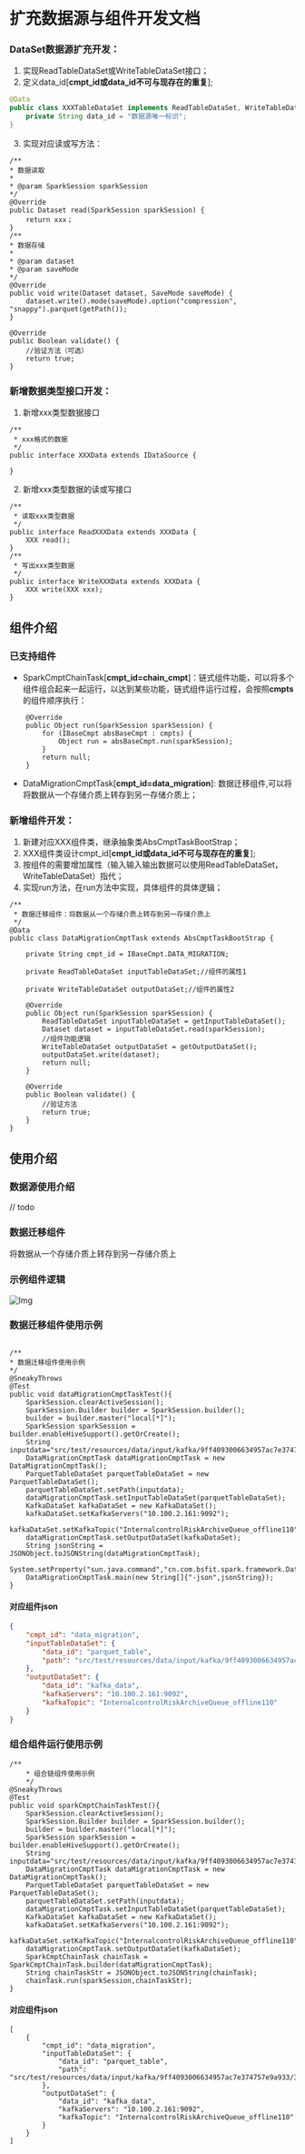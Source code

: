# 扩充数据源与组件开发文档

### DataSet数据源扩充开发：
1. 实现ReadTableDataSet或WriteTableDataSet接口；
2. 定义data_id[**cmpt_id或data_id不可与现存在的重复**];

```java
@Data
public class XXXTableDataSet implements ReadTableDataSet, WriteTableDataSet {
    private String data_id = "数据源唯一标识";
}
```

3. 实现对应读或写方法：

```
/**
* 数据读取
*
* @param SparkSession sparkSession
*/
@Override
public Dataset read(SparkSession sparkSession) {
    return xxx；
}
/**
* 数据存储
*
* @param dataset
* @param saveMode
*/
@Override
public void write(Dataset dataset, SaveMode saveMode) {
    dataset.write().mode(saveMode).option("compression", "snappy").parquet(getPath());
}

@Override
public Boolean validate() {
    //验证方法（可选）
    return true;
}
```

### 新增数据类型接口开发：
1. 新增xxx类型数据接口

```
/**
 * xxx格式的数据
 */
public interface XXXData extends IDataSource {

}
```

2. 新增xxx类型数据的读或写接口

```
/**
 * 读取xxx类型数据
 */
public interface ReadXXXData extends XXXData {
    XXX read();
}
/**
 * 写出xxx类型数据
 */
public interface WriteXXXData extends XXXData {
    XXX write(XXX xxx);
}
```

## 组件介绍

### 已支持组件

- SparkCmptChainTask[**cmpt_id=chain_cmpt**]：链式组件功能，可以将多个组件组合起来一起运行，以达到某些功能，链式组件运行过程，会按照**cmpts**的组件顺序执行：

```
    @Override
    public Object run(SparkSession sparkSession) {
        for (IBaseCmpt absBaseCmpt : cmpts) {
            Object run = absBaseCmpt.run(sparkSession);
        }
        return null;
    }
```

- DataMigrationCmptTask[**cmpt_id=data_migration**]: 数据迁移组件,可以将将数据从一个存储介质上转存到另一存储介质上；

### 新增组件开发：

1. 新建对应XXX组件类，继承抽象类AbsCmptTaskBootStrap；
2. XXX组件类设计cmpt_id[**cmpt_id或data_id不可与现存在的重复**];
3. 按组件的需要增加属性（输入输入输出数据可以使用ReadTableDataSet，WriteTableDataSet）指代；
4. 实现run方法，在run方法中实现，具体组件的具体逻辑；

```
/**
 * 数据迁移组件：将数据从一个存储介质上转存到另一存储介质上
 */
@Data
public class DataMigrationCmptTask extends AbsCmptTaskBootStrap {

    private String cmpt_id = IBaseCmpt.DATA_MIGRATION;

    private ReadTableDataSet inputTableDataSet;//组件的属性1

    private WriteTableDataSet outputDataSet;//组件的属性2

    @Override
    public Object run(SparkSession sparkSession) {
        ReadTableDataSet inputTableDataSet = getInputTableDataSet();
        Dataset dataset = inputTableDataSet.read(sparkSession);
        //组件功能逻辑
        WriteTableDataSet outputDataSet = getOutputDataSet();
        outputDataSet.write(dataset);
        return null;
    }

    @Override
    public Boolean validate() {
        //验证方法
        return true;
    }
}
```

## 使用介绍

### 数据源使用介绍
// todo

### 数据迁移组件
将数据从一个存储介质上转存到另一存储介质上

### 示例组件逻辑
![Img](./数据迁移组件.drawio.png)

### 数据迁移组件使用示例

```

/**
* 数据迁移组件使用示例
*/
@SneakyThrows
@Test
public void dataMigrationCmptTaskTest(){
    SparkSession.clearActiveSession();
    SparkSession.Builder builder = SparkSession.builder();
    builder = builder.master("local[*]");
    SparkSession sparkSession = builder.enableHiveSupport().getOrCreate();
    String inputdata="src/test/resources/data/input/kafka/9ff4093006634957ac7e374757e9a933/3qe7r7erj2gg/data";
    DataMigrationCmptTask dataMigrationCmptTask = new DataMigrationCmptTask();
    ParquetTableDataSet parquetTableDataSet = new ParquetTableDataSet();
    parquetTableDataSet.setPath(inputdata);
    dataMigrationCmptTask.setInputTableDataSet(parquetTableDataSet);
    KafkaDataSet kafkaDataSet = new KafkaDataSet();
    kafkaDataSet.setKafkaServers("10.100.2.161:9092");
    kafkaDataSet.setKafkaTopic("InternalcontrolRiskArchiveQueue_offline110");
    dataMigrationCmptTask.setOutputDataSet(kafkaDataSet);
    String jsonString = JSONObject.toJSONString(dataMigrationCmptTask);
    System.setProperty("sun.java.command","cn.com.bsfit.spark.framework.DataMigrationCmptTask");
    DataMigrationCmptTask.main(new String[]{"-json",jsonString});
}
```

#### 对应组件json

```json
{
    "cmpt_id": "data_migration",
    "inputTableDataSet": {
        "data_id": "parquet_table",
        "path": "src/test/resources/data/input/kafka/9ff4093006634957ac7e374757e9a933/3qe7r7erj2gg/data"
    },
    "outputDataSet": {
        "data_id": "kafka_data",
        "kafkaServers": "10.100.2.161:9092",
        "kafkaTopic": "InternalcontrolRiskArchiveQueue_offline110"
    }
}
```

### 组合组件运行使用示例

```
/**
    * 组合链组件使用示例
    */
@SneakyThrows
@Test
public void sparkCmptChainTaskTest(){
    SparkSession.clearActiveSession();
    SparkSession.Builder builder = SparkSession.builder();
    builder = builder.master("local[*]");
    SparkSession sparkSession = builder.enableHiveSupport().getOrCreate();
    String inputdata="src/test/resources/data/input/kafka/9ff4093006634957ac7e374757e9a933/3qe7r7erj2gg/data";
    DataMigrationCmptTask dataMigrationCmptTask = new DataMigrationCmptTask();
    ParquetTableDataSet parquetTableDataSet = new ParquetTableDataSet();
    parquetTableDataSet.setPath(inputdata);
    dataMigrationCmptTask.setInputTableDataSet(parquetTableDataSet);
    KafkaDataSet kafkaDataSet = new KafkaDataSet();
    kafkaDataSet.setKafkaServers("10.100.2.161:9092");
    kafkaDataSet.setKafkaTopic("InternalcontrolRiskArchiveQueue_offline110");
    dataMigrationCmptTask.setOutputDataSet(kafkaDataSet);
    SparkCmptChainTask chainTask = SparkCmptChainTask.builder(dataMigrationCmptTask);
    String chainTaskStr = JSONObject.toJSONString(chainTask);
    chainTask.run(sparkSession,chainTaskStr);
}
```

#### 对应组件json

```
[
    {
        "cmpt_id": "data_migration",
        "inputTableDataSet": {
            "data_id": "parquet_table",
            "path": "src/test/resources/data/input/kafka/9ff4093006634957ac7e374757e9a933/3qe7r7erj2gg/data"
        },
        "outputDataSet": {
            "data_id": "kafka_data",
            "kafkaServers": "10.100.2.161:9092",
            "kafkaTopic": "InternalcontrolRiskArchiveQueue_offline110"
        }
    }
]
```